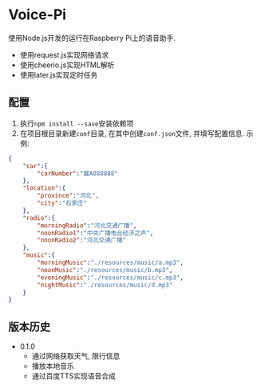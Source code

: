 # Voice-Pi

使用Node.js开发的运行在Raspberry Pi上的语音助手.
* 使用request.js实现网络请求
* 使用cheerio.js实现HTML解析
* 使用later.js实现定时任务


## 配置

1. 执行`npm install --save`安装依赖项
2. 在项目根目录新建`conf`目录, 在其中创建`conf.json`文件, 并填写配置信息. 示例:

```json
{
	"car":{
		"carNumber":"冀A888888"
	},
	"location":{
		"province":"河北",
		"city":"石家庄"
	},
	"radio":{
		"morningRadio":"河北交通广播",
		"noonRadio1":"中央广播电台经济之声",
		"noonRadio2":"河北交通广播"
	},
	"music":{
		"morningMusic":"./resources/music/a.mp3",
		"noonMusic":"./resources/music/b.mp3",
		"eveningMusic":"./resources/music/c.mp3",
		"nightMusic":"./resources/music/d.mp3"
	}
}
```

## 版本历史

* 0.1.0
	- 通过网络获取天气, 限行信息
	- 播放本地音乐
	- 通过百度TTS实现语音合成